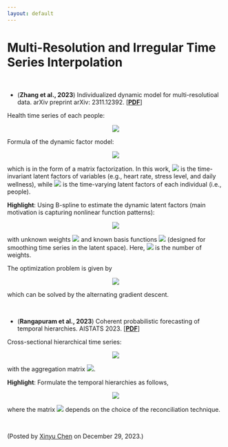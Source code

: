 ```yaml
---
layout: default
---
```


# Multi-Resolution and Irregular Time Series Interpolation

<br>

- (**Zhang et al., 2023**) Individualized dynamic model for multi-resolutioal data. arXiv preprint arXiv: 2311.12392. [[**PDF**](https://arxiv.org/pdf/2311.12392.pdf)]

Health time series of each people:

<p align = "center"><img align="middle" src="https://latex.codecogs.com/svg.latex?\large&space;y_{i,t}=\underbrace{\begin{bmatrix} y_{i,1,t} \\ y_{i,2,t} \\ \vdots \\ y_{i,J,t} \end{bmatrix}}_{J~\text{variables}}\in\mathbb{R}^{J}"/></p>

Formula of the dynamic factor model:

<p align = "center"><img align="middle" src="https://latex.codecogs.com/svg.latex?\large&space;y_{i,j,t}=\boldsymbol{f}_{j}^\top\boldsymbol{\theta}_{i,t}+\underbrace{\epsilon_{i,j,t}}_{\sim\mathcal{N}(0,1)}"/></p>

which is in the form of a matrix factorization. In this work, <img style="display: inline;" src="https://latex.codecogs.com/svg.latex?\large&space;\boldsymbol{f}_{j}\in\mathbb{R}^{R}"/> is the time-invariant latent factors of variables (e.g., heart rate, stress level, and daily wellness), while <img style="display: inline;" src="https://latex.codecogs.com/svg.latex?\large&space;\boldsymbol{\theta}_{i,t}\in\mathbb{R}^{R}"/> is the time-varying latent factors of each individual (i.e., people).

**Highlight**: Using B-spline to estimate the dynamic latent factors (main motivation is capturing nonlinear function patterns):

<p align = "center"><img align="middle" src="https://latex.codecogs.com/svg.latex?\large&space;\boldsymbol{\theta}_{i,t}=\boldsymbol{W}_{i}\boldsymbol{b}_{t}"/></p>

with unknown weights <img style="display: inline;" src="https://latex.codecogs.com/svg.latex?\large&space;\boldsymbol{W}_{i}\in\mathbb{R}^{R\times M}"/> and known basis functions <img style="display: inline;" src="https://latex.codecogs.com/svg.latex?\large&space;\boldsymbol{b}_{t}\in\mathbb{R}^{M}"/> (designed for smoothing time series in the latent space). Here, <img style="display: inline;" src="https://latex.codecogs.com/svg.latex?\large&space;M"/> is the number of weights.

The optimization problem is given by

<p align = "center"><img align="middle" src="https://latex.codecogs.com/svg.latex?\large&space;\begin{aligned}\min_{\boldsymbol{F},\boldsymbol{\mathcal{W}}}~&\frac{1}{2}\sum_{i,j,t}\left(y_{i,j,t}-\boldsymbol{f}_{i}^\top\boldsymbol{W}_{i}\boldsymbol{b}_{t}\right)^2 \\ &+\frac{\rho}{2}\bigl(\|\boldsymbol{F}\|_{F}^2+\sum_{i}\|\boldsymbol{W}_{i}\|_F^2\bigr) \end{aligned}"/></p>

which can be solved by the alternating gradient descent.

<br>

- (**Rangapuram et al., 2023**) Coherent probabilistic forecasting of temporal hierarchies. AISTATS 2023. [[**PDF**](https://assets.amazon.science/34/74/af45d2bf448a9f2828544680b002/coherent-probabilistic-forecasting-of-temporal-hierarchies.pdf)]

Cross-sectional hierarchical time series:

<p align = "center"><img align="middle" src="https://latex.codecogs.com/svg.latex?\large&space;\boldsymbol{y}_{t}=\boldsymbol{S}\boldsymbol{b}_{t}"/></p>

with the aggregation matrix <img style="display: inline;" src="https://latex.codecogs.com/svg.latex?\large&space;\boldsymbol{S}"/>.

**Highlight**: Formulate the temporal hierarchies as follows,

<p align = "center"><img align="middle" src="https://latex.codecogs.com/svg.latex?\large&space;\boldsymbol{y}_{t}=\boldsymbol{S}\boldsymbol{P}\boldsymbol{b}_{t}"/></p>

where the matrix <img style="display: inline;" src="https://latex.codecogs.com/svg.latex?\large&space;\boldsymbol{P}"/> depends on the choice of the reconciliation technique.

<br>

<p align="left">(Posted by <a href="https://xinychen.github.io/">Xinyu Chen</a> on December 29, 2023.)</p>
